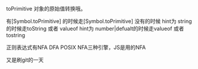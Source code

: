 toPrimitive 对象的原始值转换哦。

有[Symbol.toPrimitive] 的时候走[Symbol.toPrimitive]
没有的时候
hint为 string的时候走toString 或者 valueof
hint为 number|defualt的时候走valueof 或者 tostring

正则表达式有NFA DFA POSIX NFA三种引擎，JS是用的NFA

又是刷git的一天
